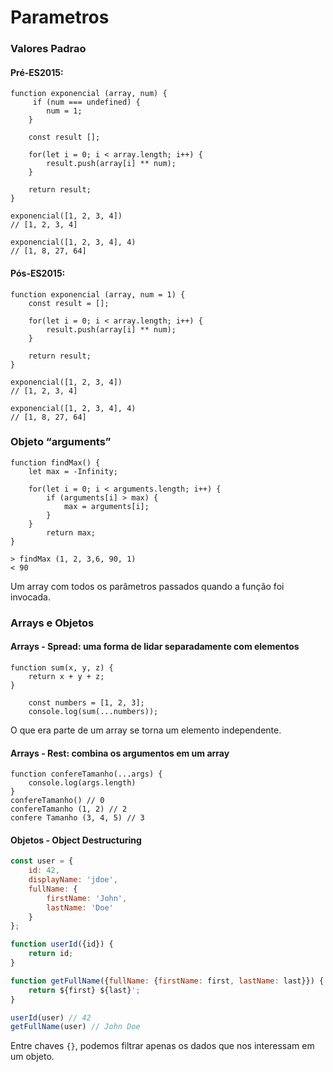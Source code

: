 # Parametros

### Valores Padrao 

#### Pré-ES2015:
```
function exponencial (array, num) {
     if (num === undefined) { 
        num = 1; 
    } 
        
    const result []; 
    
    for(let i = 0; i < array.length; i++) { 
        result.push(array[i] ** num); 
    } 
    
    return result; 
} 

exponencial([1, 2, 3, 4]) 
// [1, 2, 3, 4] 

exponencial([1, 2, 3, 4], 4) 
// [1, 8, 27, 64]
```

#### Pós-ES2015:
```
function exponencial (array, num = 1) { 
    const result = []; 
    
    for(let i = 0; i < array.length; i++) { 
        result.push(array[i] ** num); 
    } 
    
    return result; 
} 

exponencial([1, 2, 3, 4]) 
// [1, 2, 3, 4] 

exponencial([1, 2, 3, 4], 4) 
// [1, 8, 27, 64]
```

### Objeto “arguments”
```
function findMax() { 
    let max = -Infinity; 
    
    for(let i = 0; i < arguments.length; i++) { 
        if (arguments[i] > max) { 
            max = arguments[i]; 
        } 
    }
        return max; 
}
```
```
> findMax (1, 2, 3,6, 90, 1) 
< 90
```
Um array com todos os parâmetros passados quando a função foi invocada.

### Arrays e Objetos
#### Arrays - Spread: uma forma de lidar separadamente com elementos
```
function sum(x, y, z) { 
    return x + y + z; 
}

    const numbers = [1, 2, 3]; 
    console.log(sum(...numbers));
```
O que era parte de um array se torna um elemento independente.

#### Arrays - Rest: combina os argumentos em um array
```
function confereTamanho(...args) {
    console.log(args.length) 
} 
confereTamanho() // 0 
confereTamanho (1, 2) // 2 
confere Tamanho (3, 4, 5) // 3
```

#### Objetos - Object Destructuring
```javascript
const user = { 
    id: 42, 
    displayName: 'jdoe', 
    fullName: { 
        firstName: 'John', 
        lastName: 'Doe' 
    } 
}; 

function userId({id}) { 
    return id; 
} 

function getFullName({fullName: {firstName: first, lastName: last}}) { 
    return ${first} ${last}'; 
} 

userId(user) // 42 
getFullName(user) // John Doe
```
Entre chaves `{}`, podemos filtrar apenas os dados que nos interessam em um objeto.